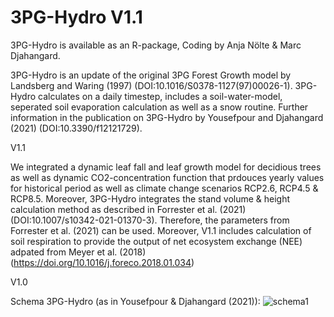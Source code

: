 # 3PG-Hydro V1.1
3PG-Hydro is available as an R-package, Coding by Anja Nölte & Marc Djahangard.

3PG-Hydro is an update of the original 3PG Forest Growth model by Landsberg and Waring (1997) (DOI:10.1016/S0378-1127(97)00026-1). 3PG-Hydro calculates on a daily timestep, includes a soil-water-model, seperated soil evaporation calculation as well as a snow routine. Further information in the publication on 3PG-Hydro by Yousefpour and Djahangard (2021) (DOI:10.3390/f12121729).

V1.1

We integrated a dynamic leaf fall and leaf growth model for decidious trees as well as dynamic CO2-concentration function that prdouces yearly values for historical period as well as climate change scenarios RCP2.6, RCP4.5 & RCP8.5. Moreover, 3PG-Hydro integrates the stand volume & height calculation method as described in Forrester et al. (2021) (DOI:10.1007/s10342-021-01370-3). Therefore, the parameters from Forrester et al. (2021) can be used.
Moreover, V1.1 includes calculation of soil respiration to provide the output of net ecosystem exchange (NEE) adpated from Meyer et al. (2018) (https://doi.org/10.1016/j.foreco.2018.01.034) 

V1.0

Schema 3PG-Hydro (as in Yousefpour & Djahangard (2021)):
![schema1](https://user-images.githubusercontent.com/122866605/213461877-833bb89d-31b6-4ca1-99d3-ef30e7fcff4f.png)
